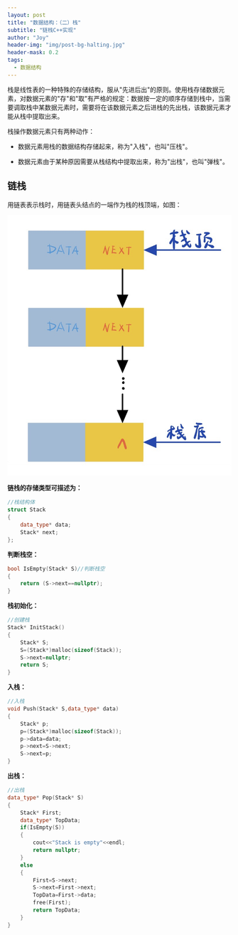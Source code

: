 ```yaml
---
layout: post
title: "数据结构：（二）栈"
subtitle: "链栈C++实现"
author: "Joy"
header-img: "img/post-bg-halting.jpg"
header-mask: 0.2
tags:
  - 数据结构
---
```


栈是线性表的一种特殊的存储结构，服从"先进后出"的原则。使用栈存储数据元素，对数据元素的"存"和"取"有严格的规定：数据按一定的顺序存储到栈中，当需要调取栈中某数据元素时，需要将在该数据元素之后进栈的先出栈，该数据元素才能从栈中提取出来。

栈操作数据元素只有两种动作：

-   数据元素用栈的数据结构存储起来，称为"入栈"，也叫"压栈"。

-   数据元素由于某种原因需要从栈结构中提取出来，称为"出栈"，也叫"弹栈"。

链栈
----

用链表表示栈时，用链表头结点的一端作为栈的栈顶端，如图：

![linked_stack](/img/in-post/linked_stack.png)

**链栈的存储类型可描述为：**

``` c++
//栈结构体
struct Stack
{
    data_type* data;
    Stack* next;
};
```

**判断栈空：**

``` c++
bool IsEmpty(Stack* S)//判断栈空
{
    return (S->next==nullptr);
}
```

**栈初始化：**

``` c++
//创建栈
Stack* InitStack()
{
    Stack* S;
    S=(Stack*)malloc(sizeof(Stack));
    S->next=nullptr;
    return S;
}
```

**入栈：**

``` c++
//入栈
void Push(Stack* S,data_type* data)
{
    Stack* p;
    p=(Stack*)malloc(sizeof(Stack));
    p->data=data;
    p->next=S->next;
    S->next=p;
}
```

**出栈：**

``` c++
//出栈
data_type* Pop(Stack* S)
{
    Stack* First;
    data_type* TopData;
    if(IsEmpty(S))
    {
        cout<<"Stack is empty"<<endl;
        return nullptr;
    }
    else
    {
        First=S->next;
        S->next=First->next;
        TopData=First->data;
        free(First);
        return TopData;
    }
}
```
